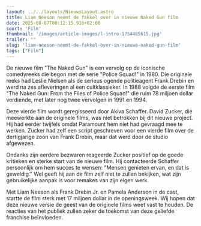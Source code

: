 ```yaml
---
layout: ../../layouts/NieuwsLayout.astro
title: Liam Neeson neemt de fakkel over in nieuwe Naked Gun film
date: 2025-08-07T00:12:15.916+02:00
soort: 'Film'
thumbnail: '/images/article-images/l-intro-1754485615.jpg'
trailer: ""
slug: 'liam-neeson-neemt-de-fakkel-over-in-nieuwe-naked-gun-film'
tags: ["Film"]
---
```


De nieuwe film "The Naked Gun" is een vervolg op de iconische comedyreeks die
begon met de serie "Police Squad!" in 1980. Die originele reeks had Leslie
Nielsen als de serieus ogende politieagent Frank Drebin en werd na zes
afleveringen al een cultklassieker. In 1988 volgde de eerste film "The Naked
Gun: From the Files of Police Squad!" die ruim 78 miljoen dollar verdiende, met
later nog twee vervolgen in 1991 en 1994.

Deze vierde film wordt geregisseerd door Akiva Schaffer. David Zucker, die
meewerkte aan de originele films, was niet betrokken bij dit nieuwe project. Hij
had eerder twijfels omdat Paramount hem niet had gevraagd mee te werken. Zucker
had zelf een script geschreven voor een vierde film over de dertigjarige zoon
van Frank Drebin, maar dat werd door de studio afgewezen.

Ondanks zijn eerdere bezwaren reageerde Zucker positief op de goede kritieken en
sterke start van de nieuwe film. Hij contacteerde Schaffer persoonlijk om hem
succes te wensen: "Mensen genieten ervan, en dat is geweldig." Wel geeft hij aan
de film zelf niet te zullen bekijken, wat zijn gebruikelijke aanpak is voor
remakes van zijn eigen werk.

Met Liam Neeson als Frank Drebin Jr. en Pamela Anderson in de cast, startte de
film sterk met 17 miljoen dollar in de openingsweek. Wij hopen dat deze nieuwe
versie de geest van de originele films weet vast te houden. De reacties van het
publiek zullen zeker de toekomst van deze geliefde franchise beïnvloeden.